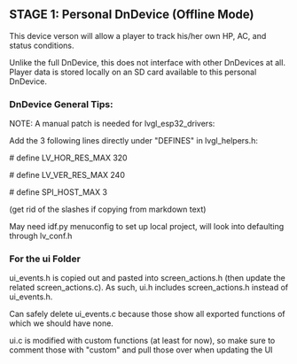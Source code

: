 ## STAGE 1: Personal DnDevice (Offline Mode)

This device verson will allow a player to track his/her own HP, AC, and status conditions.

Unlike the full DnDevice, this does not interface with other DnDevices at all.
Player data is stored locally on an SD card available to this personal DnDevice.

### DnDevice General Tips:

NOTE: A manual patch is needed for lvgl_esp32_drivers:

Add the 3 following lines directly under "DEFINES" in lvgl_helpers.h:

\# define LV_HOR_RES_MAX 320

\# define LV_VER_RES_MAX 240

\# define SPI_HOST_MAX 3

(get rid of the slashes if copying from markdown text)

May need idf.py menuconfig to set up local project, will look into defaulting through lv_conf.h


### For the ui Folder

ui_events.h is copied out and pasted into screen_actions.h (then update the related screen_actions.c). As such, ui.h includes screen_actions.h instead of ui_events.h. 

Can safely delete ui_events.c because those show all exported functions of which we should have none.

ui.c is modified with custom functions (at least for now), so make sure to comment those with "custom" and pull those over when updating the UI